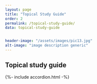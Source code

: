 ```yaml
---
layout: page
title: "Topical Study Guide"
order: 2
permalink: /topical-study-guide/
data: topical-study-guide


header-image: "/assets/images/pic13.jpg"
alt-image: "image description generic"
---
```

## Topical study guide

{%- include accordion.html -%}
